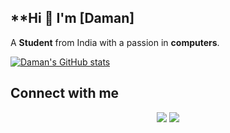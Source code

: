 ## **Hi 👋 I'm [Daman]

A **Student** from India with a passion in **computers**.

[![Daman's GitHub stats](https://github-readme-stats.vercel.app/apiDaman=DPSLEGEND&show_icons=true&theme=radical)](https://github.com/anuraghazra/github-readme-stats)

## Connect with me

<div align="center" class="first">
<a href="https://t.me/D_Ghoul"><img src="https://img.shields.io/badge/Telegram-2CA5E0?style=for-the-badge&logo=telegram&logoColor=white"></a>
<a href="daman.dogee.02@gmail.com"><img src="https://img.shields.io/badge/Gmail-D14836?style=for-the-badge&logo=gmail&logoColor=white"></a>
</div>
